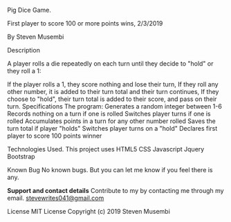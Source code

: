 
Pig Dice Game.

First player to score 100 or more points wins, 2/3/2019

By Steven Musembi

Description

A player rolls a die repeatedly on each turn until they decide to "hold" or they roll a 1:

If the player rolls a 1, they score nothing and lose their turn,
If they roll any other number, it is added to their turn total and their turn continues,
If they choose to "hold", their turn total is added to their score, and pass on their turn.
Specifications
The program:
Generates a random integer between 1-6
Records nothing on a turn if one is rolled
Switches player turns if one is rolled
Accumulates points in a turn for any other number rolled
Saves the turn total if player "holds"
Switches player turns on a "hold"
Declares first player to score 100 points winner

Technologies Used.
This project uses 
HTML5
CSS
Javascript
Jquery
Bootstrap

Known Bug
No known bugs. But you can let me know if you feel there is any.

**Support and contact details** 
Contribute to my by contacting me through my email. stevewrites041@gmail.com

License
MIT License Copyright (c) 2019 Steven Musembi
